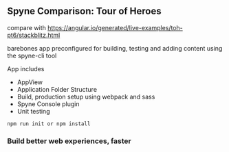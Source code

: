 ##  Spyne Comparison: Tour of Heroes

compare with
https://angular.io/generated/live-examples/toh-pt6/stackblitz.html

 barebones app preconfigured for building, testing and adding content using the spyne-cli tool

App includes
* AppView
* Application Folder Structure
* Build, production setup using webpack and sass
* Spyne Console plugin
* Unit testing 

```
npm run init or npm install
```

### Build better web experiences, faster
